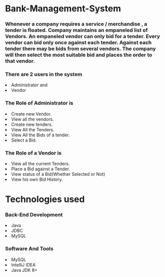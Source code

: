 # Bank-Management-System
<h3>Whenever a company  requires a service / merchandise , a tender is floated. Company maintains an empaneled list of Vendors. An empaneled vendor can only bid for a tender. Every vendor can bid only once against   each tender. Against each tender there may be   bids from several vendors. The company will then select the most suitable bid and places the order to that vendor.</h3>

<h3>There are 2 users in the system</h3>
<li>Administrator and</li>
<li>Vendor</li>


<h3>The Role of Administrator is</h3>

<li>Create new Vendor.</li>
<li>View all the vendors.</li>
<li>Create new tenders.</li>
<li>View All the Tenders.</li>
<li>View All the Bids of a tender.</li>
<li>Select a Bid.</li>

<h3>The Role of a Vendor is</h3>

<li>View all the current Tenders.</li>
<li>Place a Bid against a Tender.</li>
<li>View status of a Bid(Whether Selected or Not)</li>
<li>View his own Bid History.</li>

<h1>Technologies used</h1>

<h3>Back-End Development</h3>
  <li>Java</li>
  <li>JDBC</li>
<li>MySQL</li>

<h3>Software And Tools</h3>
  <li>MySQL</li>
  <li>IntelliJ IDEA</li>
<li>Java JDK 8+</li>  


